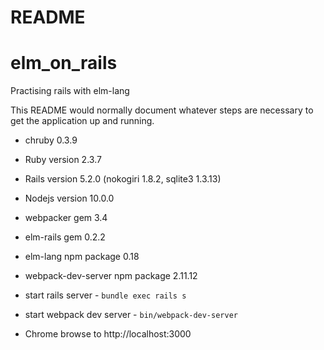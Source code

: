 # README
# elm_on_rails
Practising rails with elm-lang

This README would normally document whatever steps are necessary to get the
application up and running.

* chruby 0.3.9

* Ruby version 2.3.7

* Rails version 5.2.0 (nokogiri 1.8.2, sqlite3 1.3.13)

* Nodejs version 10.0.0

* webpacker gem 3.4

* elm-rails gem 0.2.2

* elm-lang npm package 0.18

* webpack-dev-server npm package 2.11.12

* start rails server - `bundle exec rails s`

* start webpack dev server - `bin/webpack-dev-server`

* Chrome browse to http://localhost:3000

